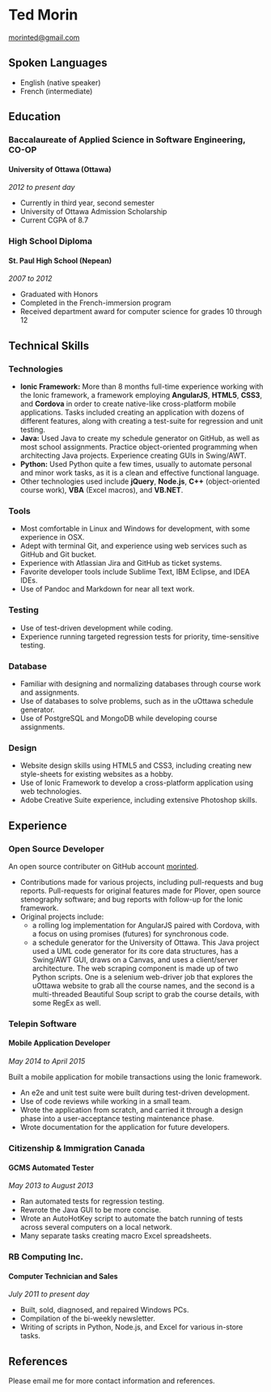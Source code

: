 # Ted Morin

<morinted@gmail.com>

## Spoken Languages

- English (native speaker)
- French (intermediate)

## Education

### Baccalaureate of Applied Science in Software Engineering, CO-OP

#### University of Ottawa (Ottawa)

*2012 to present day*

- Currently in third year, second semester
- University of Ottawa Admission Scholarship
- Current CGPA of 8.7
 
### High School Diploma

#### St. Paul High School (Nepean)

*2007 to 2012*

- Graduated with Honors
- Completed in the French-immersion program
- Received department award for computer science for grades 10 through 12

## Technical Skills

### Technologies

- **Ionic Framework:** More than 8 months full-time experience working with the
  Ionic framework, a framework employing **AngularJS**, **HTML5**, **CSS3**, and
  **Cordova** in order to create native-like cross-platform mobile applications.
  Tasks included creating an application with dozens of different features,
  along with creating a test-suite for regression and unit testing.
- **Java:** Used Java to create my schedule generator on GitHub, as well as
  most school assignments. Practice object-oriented programming when
  architecting Java projects. Experience creating GUIs in Swing/AWT. 
- **Python:** Used Python quite a few times, usually to automate personal and
  minor work tasks, as it is a clean and effective functional language.
- Other technologies used include **jQuery**, **Node.js**, **C++**
  (object-oriented course work), **VBA** (Excel macros), and **VB.NET**.

### Tools

- Most comfortable in Linux and Windows for development, with some experience
  in OSX.
- Adept with terminal Git, and experience using web services such as GitHub and
  Git bucket.
- Experience with Atlassian Jira and GitHub as ticket systems.
- Favorite developer tools include Sublime Text, IBM Eclipse, and IDEA IDEs.
- Use of Pandoc and Markdown for near all text work.

### Testing

- Use of test-driven development while coding.
- Experience running targeted regression tests for priority, time-sensitive
  testing.

### Database

- Familiar with designing and normalizing databases through course work and
  assignments.
- Use of databases to solve problems, such as in the uOttawa schedule generator.
- Use of PostgreSQL and MongoDB while developing course assignments.

### Design

- Website design skills using HTML5 and CSS3, including creating new
  style-sheets for existing websites as a hobby.
- Use of Ionic Framework to develop a cross-platform application using web
  technologies.
- Adobe Creative Suite experience, including extensive Photoshop skills.

## Experience

### Open Source Developer

An open source contributer on GitHub account
[morinted](https://github.com/morinted).

- Contributions made for various projects, including pull-requests and bug
  reports. Pull-requests for original features made for Plover, open source
  stenography software; and bug reports with follow-up for the Ionic framework.
- Original projects include:
    * a rolling log implementation for AngularJS paired with Cordova, with a
      focus on using promises (futures) for synchronous code.
    * a schedule generator for the University of Ottawa. This Java project used
      a UML code generator for its core data structures, has a Swing/AWT GUI,
      draws on a Canvas, and uses a client/server architecture. The web scraping
      component is made up of two Python scripts. One is a selenium web-driver
      job that explores the uOttawa website to grab all the course names, and
      the second is a multi-threaded Beautiful Soup script to grab the course
      details, with some RegEx as well.

### Telepin Software

#### Mobile Application Developer

*May 2014 to April 2015*

Built a mobile application for mobile transactions using the Ionic framework.
 
- An e2e and unit test suite were built during test-driven development.
- Use of code reviews while working in a small team.
- Wrote the application from scratch, and carried it through a design phase into
  a user-acceptance testing maintenance phase.
- Wrote documentation for the application for future developers.

### Citizenship & Immigration Canada

#### GCMS Automated Tester

*May 2013 to August 2013*

- Ran automated tests for regression testing.
- Rewrote the Java GUI to be more concise.
- Wrote an AutoHotKey script to automate the batch running of tests across
several computers on a local network.
- Many separate tasks creating macro Excel spreadsheets.

### RB Computing Inc.

#### Computer Technician and Sales

*July 2011 to present day*

- Built, sold, diagnosed, and repaired Windows PCs.
- Compilation of the bi-weekly newsletter.
- Writing of scripts in Python, Node.js, and Excel for various in-store tasks.

## References

Please email me for more contact information and references.